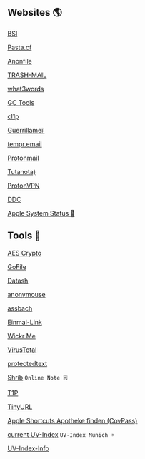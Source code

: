 ## Websites 🌎

[BSI](https://bsi-fuer-buerger.de)

[Pasta.cf](https://pasta.cf)

[Anonfile](https://anonfile.com)

[TRASH-MAIL](https://www.trash-mail.com/)

[what3words](https://what3words.com/)

[GC Tools](https://gc.de/)

[cl1p](https://cl1p.net)

[Guerrillameil](https://www.guerrillamail.com/)

[tempr.email](https://tempr.email/)

[Protonmail](https://protonmail.com)

[Tutanota)](https://tutanota.com)

[ProtonVPN](https://protonvpn.com)

[DDC](https://deweysearchde.pansoft.de/webdeweysearch/mainClasses.html)

[Apple System Status ](https://www.apple.com/support/systemstatus/)


Tools 🧰
------
[AES Crypto](https://aescrypto.com/)

[GoFile](https://gofile.io)

[Datash](https://datash.co/)

[anonymouse](http://anonymouse.org)

[assbach](https://assbach.com/tools/)

[Einmal-Link](https://message.jweiland.net)

[Wickr Me](https://wickr.com/)

[VirusTotal](https://www.virustotal.com/gui/home)

[protectedtext](https://www.protectedtext.com/)

[Shrib](https://shrib.com) `Online Note 🗒️`

[T1P](https://t1p.de/)

[TinyURL](https://tinyurl.com/app)

[Apple Shortcuts Apotheke finden (CovPass)](https://www.icloud.com/shortcuts/c8e809ddddc14d149f2dd61acdbef9aa)

[current UV-Index](https://uvi.bfs.de/Tagesgrafiken/EEr_Muenchen_today.png)  `UV-Index Munich ☀️`

[UV-Index-Info](https://www.krebsliga.ch/beratung-unterstuetzung/infomaterial/fuer-kinder-und-jugendliche/fuer-jugendliche/-dl-/fileadmin/downloads/sheets/der-uv-index.pdf)
